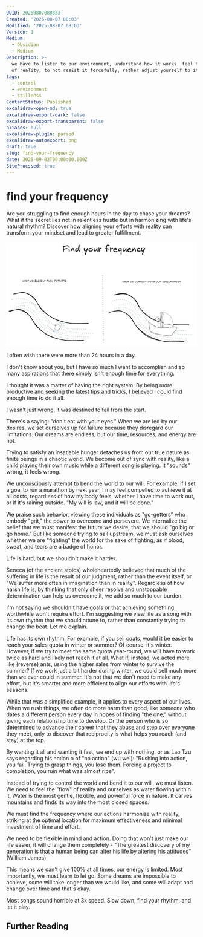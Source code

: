 ```yaml
---
UUID: 20250807080333
Created: '2025-08-07 08:03'
Modified: '2025-08-07 08:03'
Version: 1
Medium:
  - Obsidian
  - Medium
Description: >-
  we have to listen to our environment, understand how it works. feel the flow
  of reality, to not resist it forcefully, rather adjust yourself to it
tags:
  - control
  - environment
  - stillness
ContentStatus: Published
excalidraw-open-md: true
excalidraw-export-dark: false
excalidraw-export-transparent: false
aliases: null
excalidraw-plugin: parsed
excalidraw-autoexport: png
draft: true
slug: find-your-frequency
date: 2025-09-02T00:00:00.000Z
SiteProcssed: true
---
```


# find your frequency

Are you struggling to find enough hours in the day to chase your dreams? What if the secret lies not in relentless hustle but in harmonizing with life's natural rhythm? Discover how aligning your efforts with reality can transform your mindset and lead to greater fulfillment. 

![Find your frequency (insight).webp](/posts/find-your-frequency-insight.webp)

<!-- truncate -->


I often wish there were more than 24 hours in a day.

I don't know about you, but I have so much I want to accomplish and so many aspirations that there simply isn't enough time for everything.

I thought it was a matter of having the right system. By being more productive and seeking the latest tips and tricks, I believed I could find enough time to do it all.

I wasn't just wrong, it was destined to fail from the start.

There's a saying: "don't eat with your eyes." When we are led by our desires, we set ourselves up for failure because they disregard our limitations. Our dreams are endless, but our time, resources, and energy are not.

Trying to satisfy an insatiable hunger detaches us from our true nature as finite beings in a chaotic world. We become out of sync with reality, like a child playing their own music while a different song is playing. It "sounds" wrong, it feels wrong.

We unconsciously attempt to bend the world to our will. For example, if I set a goal to run a marathon by next year, I may feel compelled to achieve it at all costs, regardless of how my body feels, whether I have time to work out, or if it's raining outside. "My will is law, and it will be done."

We praise such behavior, viewing these individuals as "go-getters" who embody "grit," the power to overcome and persevere. We internalize the belief that we must manifest the future we desire, that we should "go big or go home." But like someone trying to sail upstream, we must ask ourselves whether we are "fighting" the world for the sake of fighting, as if blood, sweat, and tears are a badge of honor.

Life is hard, but we shouldn't make it harder.

Seneca (of the ancient stoics) wholeheartedly believed that much of the suffering in life is the result of our judgment, rather than the event itself, or "We suffer more often in imagination than in reality". Regardless of how harsh life is, by thinking that only sheer resolve and unstoppable determination can help us overcome it, we add so much to our burden. 

I'm not saying we shouldn't have goals or that achieving something worthwhile won't require effort. I'm suggesting we view life as a song with its own rhythm that we should attune to, rather than constantly trying to change the beat. Let me explain.

Life has its own rhythm. For example, if you sell coats, would it be easier to reach your sales quota in winter or summer? Of course, it's winter. However, if we try to meet the same quota year-round, we will have to work twice as hard and likely not reach it at all. What if, instead, we acted more like (reverse) ants, using the higher sales from winter to survive the summer? If we work just a bit harder during winter, we could sell much more than we ever could in summer. It's not that we don't need to make any effort, but it's smarter and more efficient to align our efforts with life's seasons.

While that was a simplified example, it applies to every aspect of our lives. When we rush things, we often do more harm than good, like someone who dates a different person every day in hopes of finding "the one," without giving each relationship time to develop. Or the person who is so determined to advance their career that they abuse and step over everyone they meet, only to discover that reciprocity is what helps you reach (and stay) at the top.

By wanting it all and wanting it fast, we end up with nothing, or as Lao Tzu says regarding his notion o of "no action" (wu wei): "Rushing into action, you fail. Trying to grasp things, you lose them. Forcing a project to completion, you ruin what was almost ripe".

Instead of trying to control the world and bend it to our will, we must listen. We need to feel the "flow" of reality and ourselves as water flowing within it. Water is the most gentle, flexible, and powerful force in nature. It carves mountains and finds its way into the most closed spaces.

We must find the frequency where our actions harmonize with reality, striking at the optimal location for maximum effectiveness and minimal investment of time and effort.

We need to be flexible in mind and action. Doing that won't just make our life easier, it will change them completely  - "The greatest discovery of my generation is that a human being can alter his life by altering his attitudes" (William James)

This means we can't give 100% at all times, our energy is limited. Most importantly, we must learn to let go. Some dreams are impossible to achieve, some will take longer than we would like, and some will adapt and change over time and that's okay.

Most songs sound horrible at 3x speed. Slow down, find your rhythm, and let it play.


## Further Reading

